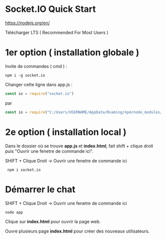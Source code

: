 # Socket.IO Quick Start

https://nodejs.org/en/

Télécharger LTS ( Recommended For Most Users )

# 1er option ( installation globale )

Invite de commandes ( cmd ) :
    
    npm i -g socket.io
    
Changer cette ligne dans app.js :

  ```js
  const io = require("socket.io")
  ```
   par
   
 ```js
 const io = require("C:/Users/USERNAME/AppData/Roaming/npm/node_modules/socket.io")
 ```
  
# 2e option ( installation local )

Dans le dossier où se trouve **app.js** et **index.html**, fait shift + clique droit puis "Ouvrir une fenetre de commande ici".

SHIFT + Clique Droit -> Ouvrir une fenetre de commande ici
     
     npm i socket.io
     
# Démarrer le chat

SHIFT + Clique Droit -> Ouvrir une fenetre de commande ici
    
    node app
    
Clique sur **index.html** pour ouvrir la page web.

Ouvre plusieurs page **index.html** pour créer des nouveaux utilisateurs. 
